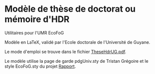 # Modèle de thèse de doctorat ou mémoire d'HDR
Utilitaires pour l'UMR EcoFoG

Modèle en LaTeX, validé par l'Ecole doctorale de l'Université de Guyane.

Le mode d'emploi se trouve dans le fichier [TheseHdrUG.pdf](TheseHdrUG.pdf).

Le modèle utilise la page de garde pdgUniv.sty de Tristan Grégoire et le style EcoFoG.sty du projet [Rapport](https://github.com/EcoFoG/Rapport). 